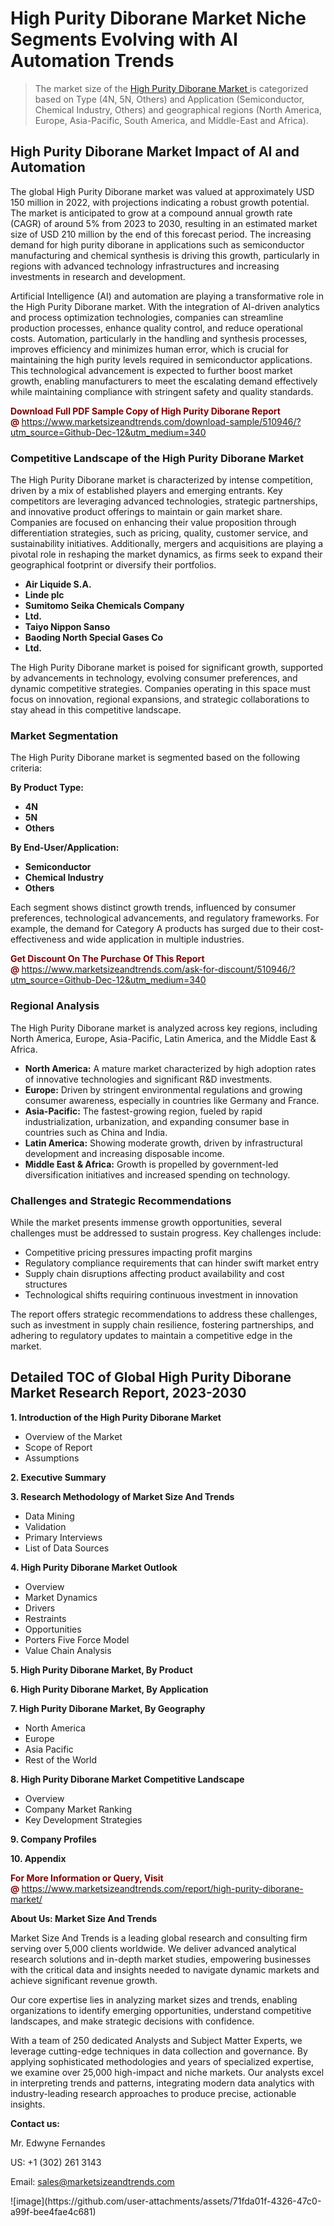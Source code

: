 <H1>High Purity Diborane Market Niche Segments Evolving with AI Automation Trends</H1><blockquote><p>The market size of the <a href="https://www.marketsizeandtrends.com/download-sample/510946/?utm_source=Github-Dec-12&amp;utm_medium=340" target="_blank">High Purity Diborane Market </a>is categorized based on Type (4N, 5N, Others) and Application (Semiconductor, Chemical Industry, Others) and geographical regions (North America, Europe, Asia-Pacific, South America, and Middle-East and Africa).</p></blockquote><p><h2>High Purity Diborane Market Impact of AI and Automation</h2><p>The global High Purity Diborane market was valued at approximately USD 150 million in 2022, with projections indicating a robust growth potential. The market is anticipated to grow at a compound annual growth rate (CAGR) of around 5% from 2023 to 2030, resulting in an estimated market size of USD 210 million by the end of this forecast period. The increasing demand for high purity diborane in applications such as semiconductor manufacturing and chemical synthesis is driving this growth, particularly in regions with advanced technology infrastructures and increasing investments in research and development.</p><p>Artificial Intelligence (AI) and automation are playing a transformative role in the High Purity Diborane market. With the integration of AI-driven analytics and process optimization technologies, companies can streamline production processes, enhance quality control, and reduce operational costs. Automation, particularly in the handling and synthesis processes, improves efficiency and minimizes human error, which is crucial for maintaining the high purity levels required in semiconductor applications. This technological advancement is expected to further boost market growth, enabling manufacturers to meet the escalating demand effectively while maintaining compliance with stringent safety and quality standards.</p></p><p><strong><span style="color: #800000;">Download Full PDF Sample Copy of High Purity Diborane Report @</span>&nbsp;</strong><a href="https://www.marketsizeandtrends.com/download-sample/510946/?utm_source=Github-Dec-12&amp;utm_medium=340">https://www.marketsizeandtrends.com/download-sample/510946/?utm_source=Github-Dec-12&amp;utm_medium=340</a></p><h3>Competitive Landscape of the High Purity Diborane Market</h3><p>The High Purity Diborane market is characterized by intense competition, driven by a mix of established players and emerging entrants. Key competitors are leveraging advanced technologies, strategic partnerships, and innovative product offerings to maintain or gain market share. Companies are focused on enhancing their value proposition through differentiation strategies, such as pricing, quality, customer service, and sustainability initiatives. Additionally, mergers and acquisitions are playing a pivotal role in reshaping the market dynamics, as firms seek to expand their geographical footprint or diversify their portfolios.</p><p><strong><p><ul><li>Air Liquide S.A. </li><li> Linde plc </li><li> Sumitomo Seika Chemicals Company </li><li> Ltd. </li><li> Taiyo Nippon Sanso </li><li> Baoding North Special Gases Co </li><li> Ltd.</p></li></ul></p></strong></p><p>The High Purity Diborane market is poised for significant growth, supported by advancements in technology, evolving consumer preferences, and dynamic competitive strategies. Companies operating in this space must focus on innovation, regional expansions, and strategic collaborations to stay ahead in this competitive landscape.</p><h3>Market Segmentation</h3><p>The High Purity Diborane market is segmented based on the following criteria:</p><p><strong>By Product Type:</strong></p><p><strong><p><ul><li>4N </li><li> 5N </li><li> Others</p></li></ul></p></strong></p><p><strong>By End-User/Application:</strong></p><p><strong><p><ul><li>Semiconductor </li><li> Chemical Industry </li><li> Others</p></li></ul></p></strong></p><p>Each segment shows distinct growth trends, influenced by consumer preferences, technological advancements, and regulatory frameworks. For example, the demand for Category A products has surged due to their cost-effectiveness and wide application in multiple industries.</p><p><strong><span style="color: #800000;">Get Discount On The Purchase Of This Report @&nbsp;</span></strong><a href="https://www.marketsizeandtrends.com/ask-for-discount/510946/?utm_source=Github-Dec-12&amp;utm_medium=340">https://www.marketsizeandtrends.com/ask-for-discount/510946/?utm_source=Github-Dec-12&amp;utm_medium=340</a></p><h3>Regional Analysis</h3><p>The High Purity Diborane market is analyzed across key regions, including North America, Europe, Asia-Pacific, Latin America, and the Middle East &amp; Africa.</p><ul><li><strong>North America:</strong> A mature market characterized by high adoption rates of innovative technologies and significant R&amp;D investments.</li><li><strong>Europe:</strong> Driven by stringent environmental regulations and growing consumer awareness, especially in countries like Germany and France.</li><li><strong>Asia-Pacific:</strong> The fastest-growing region, fueled by rapid industrialization, urbanization, and expanding consumer base in countries such as China and India.</li><li><strong>Latin America:</strong> Showing moderate growth, driven by infrastructural development and increasing disposable income.</li><li><strong>Middle East &amp; Africa:</strong> Growth is propelled by government-led diversification initiatives and increased spending on technology.</li></ul><h3>Challenges and Strategic Recommendations</h3><p>While the market presents immense growth opportunities, several challenges must be addressed to sustain progress. Key challenges include:</p><ul><li>Competitive pricing pressures impacting profit margins</li><li>Regulatory compliance requirements that can hinder swift market entry</li><li>Supply chain disruptions affecting product availability and cost structures</li><li>Technological shifts requiring continuous investment in innovation</li></ul><p>The report offers strategic recommendations to address these challenges, such as investment in supply chain resilience, fostering partnerships, and adhering to regulatory updates to maintain a competitive edge in the market.</p><h2>Detailed TOC of Global High Purity Diborane Market Research Report, 2023-2030</h2><p><strong>1. Introduction of the High Purity Diborane Market</strong></p><ul><li>Overview of the Market</li><li>Scope of Report</li><li>Assumptions&nbsp;</li></ul><p><strong>2. Executive Summary</strong></p><p><strong>3. Research Methodology of <strong>Market Size And Trends</strong></strong></p><ul><li>Data Mining</li><li>Validation</li><li>Primary Interviews</li><li>List of Data Sources&nbsp;</li></ul><p><strong>4. High Purity Diborane Market Outlook</strong></p><ul><li>Overview</li><li>Market Dynamics</li><li>Drivers</li><li>Restraints</li><li>Opportunities</li><li>Porters Five Force Model</li><li>Value Chain Analysis&nbsp;</li></ul><p><strong>5. High Purity Diborane Market, By Product</strong></p><p><strong>6. High Purity Diborane Market, By Application</strong></p><p><strong>7. High Purity Diborane Market, By Geography</strong></p><ul><li>North America</li><li>Europe</li><li>Asia Pacific</li><li>Rest of the World&nbsp;</li></ul><p><strong>8. High Purity Diborane Market Competitive Landscape</strong></p><ul><li>Overview</li><li>Company Market Ranking</li><li>Key Development Strategies&nbsp;</li></ul><p><strong>9. Company Profiles</strong></p><p><strong>10. Appendix</strong></p><p><strong><span style="color: #800000;">For More Information or Query, Visit @&nbsp;</span></strong><a href="https://www.marketsizeandtrends.com/report/high-purity-diborane-market/">https://www.marketsizeandtrends.com/report/high-purity-diborane-market/</a></p><p></p><p><strong>About Us:&nbsp;Market Size And Trends</strong></p><p>Market Size And Trends&nbsp;is a leading global research and consulting firm serving over 5,000 clients worldwide. We deliver advanced analytical research solutions and in-depth market studies, empowering businesses with the critical data and insights needed to navigate dynamic markets and achieve significant revenue growth.</p><p>Our core expertise lies in analyzing market sizes and trends, enabling organizations to identify emerging opportunities, understand competitive landscapes, and make strategic decisions with confidence.</p><p>With a team of 250 dedicated Analysts and Subject Matter Experts, we leverage cutting-edge techniques in data collection and governance. By applying sophisticated methodologies and years of specialized expertise, we examine over 25,000 high-impact and niche markets. Our analysts excel in interpreting trends and patterns, integrating modern data analytics with industry-leading research approaches to produce precise, actionable insights.</p><p><strong>Contact us:</strong></p><p>Mr. Edwyne Fernandes</p><p>US: +1 (302) 261 3143</p><p>Email: <a href="mailto:sales@marketsizeandtrends.com">sales@marketsizeandtrends.com</a>&nbsp;</p>
![image](https://github.com/user-attachments/assets/71fda01f-4326-47c0-a99f-bee4fae4c681)

